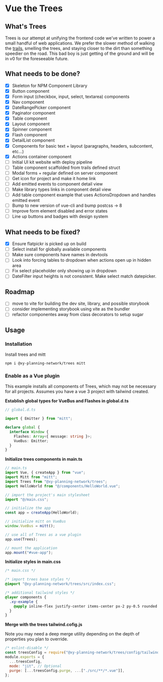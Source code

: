 # Vue the Trees

## What's Trees

Trees is our attempt at unifying the frontend code we've written to power a small handful of web applications. We prefer the slower method of walking the [trails](https://github.com/xy-planning-network/trails), smelling the trees, and staying closer to the dirt than something speedier on the road. This bad boy is just getting of the ground and will be in v0 for the foreseeable future.

## What needs to be done?

- [x] Skeleton for NPM Component Library
- [x] Button component
- [x] Form input (checkbox, input, select, textarea) components
- [x] Nav component
- [x] DateRangePicker component
- [x] Paginator component
- [x] Table component
- [x] Layout component
- [x] Spinner component
- [x] Flash component
- [x] DetailList component
- [x] Components for basic text + layout (paragraphs, headers, subcontent, etc...)
- [x] Actions container component
- [ ] Initial UI kit website with deploy pipeline
- [ ] Table component scaffolded from trails defined struct
- [ ] Modal forms + regular defined on server component
- [ ] Get icon for project and make it home link
- [ ] Add emitted events to component detail view
- [ ] Make library types links in component detail view
- [ ] Add table component example that uses ActionsDropdown and handles emitted event
- [ ] Bump to new version of vue-cli and bump postcss -> 8
- [ ] Improve form element disabled and error states
- [ ] Line up buttons and badges with design system

## What needs to be fixed?

- [x] Ensure flatpickr is picked up on build
- [ ] Select install for globally available components
- [ ] Make sure components have names in devtools
- [ ] Look into forcing tables to dropdown when actions open up in hidden area
- [ ] Fix select placeholder only showing up in dropdown
- [ ] DateFilter input heights is not consistent. Make select match datepicker.

## Roadmap

- [ ] move to vite for building the dev site, library, and possible storybook
- [ ] consider implementing storybook using vite as the bundler
- [ ] refactor componentes away from class decorators to setup sugar

## Usage

### Installation

Install trees and mitt

```sh
npm i @xy-planning-network/trees mitt
```

### Enable as a Vue plugin

This example installs all components of Trees, which may not be necessary for all projects. Assumes you have a vue 3 project with tailwind created.

**Establish global types for VueBus and Flashes in global.d.ts**

```ts
// global.d.ts

import { Emitter } from "mitt";

declare global {
  interface Window {
    Flashes: Array<{ message: string }>;
    VueBus: Emitter;
  }
}
```

**Initialize trees components in main.ts**

```ts
// main.ts
import Vue, { createApp } from "vue";
import Mitt from "mitt";
import Trees from "@xy-planning-network/trees";
import HelloWorld from "@/components/HelloWorld.vue";

// import the project's main stylesheet
import "@/main.css";

// initialize the app
const app = createApp(HelloWorld);

// initialize mitt on VueBus
window.VueBus = mitt();

// use all of Trees as a vue plugin
app.use(Trees);

// mount the application
app.mount("#vue-app");
```

**Initialize styles in main.css**

```css
/* main.css */

/* import trees base styles */
@import "@xy-planning-network/trees/src/index.css";

/* additional tailwind styles */
@layer components {
  .xy-example {
    @apply inline-flex justify-center items-center px-2 py-0.5 rounded text-xs font-medium bg-gray-100 text-gray-800;
  }
}
```

**Merge with the trees tailwind.cofig.js**

Note you may need a deep merge utility depending on the depth of properties you plan to override.

```js
/* eslint-disable */
const treesConfig = require("@xy-planning-network/trees/config/tailwind.config");
module.exports = {
  ...treesConfig,
  mode: "jit", // Optional
  purge: [...treesConfig.purge, ...["./src/**/*.vue"]],
};
```
